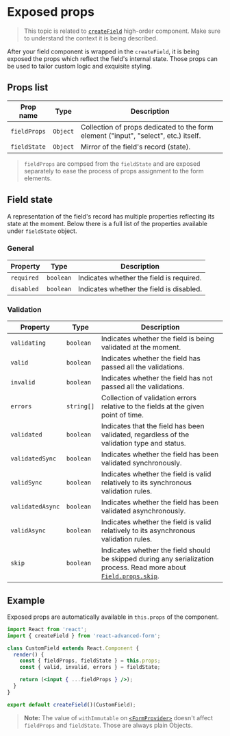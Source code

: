 # Exposed props

> This topic is related to [`createField`](./basics.md) high-order component. Make sure to understand the context it is being described.

After your field component is wrapped in the `createField`, it is being exposed the props which reflect the field's internal state. Those props can be used to tailor custom logic and exquisite styling.

## Props list

| Prop name | Type | Description |
| --------- | ---- | ----------- |
| `fieldProps` | `Object` | Collection of props dedicated to the form element ("input", "select", etc.) itself. |
| `fieldState` | `Object` | Mirror of the field's record (state). |

> `fieldProps` are compsed from the `fieldState` and are exposed separately to ease the process of props assignment to the form elements.

## Field state
A representation of the field's record has multiple properties reflecting its state at the moment. Below there is a full list of the properties available under `fieldState` object.

### General
| Property | Type | Description |
| -------- | ---- | ----------- |
| `required` | `boolean` | Indicates whether the field is required. |
| `disabled` | `boolean` | Indicates whether the field is disabled. |

### Validation
| Property | Type | Description |
| -------- | ---- | ----------- |
| `validating` | `boolean` | Indicates whether the field is being validated at the moment. |
| `valid` | `boolean` | Indicates whether the field has passed all the validations. |
| `invalid` | `boolean` | Indicates whether the field has not passed all the validations. |
| `errors` | `string[]` | Collection of validation errors relative to the fields at the given point of time. |
| `validated`| `boolean` | Indicates that the field has been validated, regardless of the validation type and status. |
| `validatedSync` | `boolean` | Indicates whether the field has been validated synchronously. |
| `validSync` | `boolean` | Indicates whether the field is valid relatively to its synchronous validation rules. |
| `validatedAsync` | `boolean` | Indicates whether the field has been validated asynchronously. |
| `validAsync` | `boolean` | Indicates whether the field is valid relatively to its asynchronous validation rules. |
| `skip` | `boolean` | Indicates whether the field should be skipped during any serialization process. Read more about [`Field.props.skip`](../../components/Field/props/skip.md). |

## Example
Exposed props are automatically available in `this.props` of the component.

```jsx
import React from 'react';
import { createField } from 'react-advanced-form';

class CustomField extends React.Component {
  render() {
    const { fieldProps, fieldState } = this.props;
    const { valid, invalid, errors } = fieldState;

    return (<input { ...fieldProps } />);
  }
}

export default createField()(CustomField);
```

> **Note:** The value of `withImmutable` on [`<FormProvider>`](../../components/Provider.md) doesn't affect `fieldProps` and `fieldState`. Those are always plain Objects.
